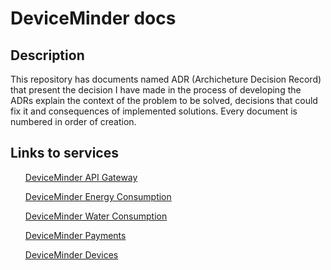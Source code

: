 # DeviceMinder docs

## Description
<p>
This repository has documents named ADR (Archicheture Decision Record) that present the decision I have made in the process of developing the 
ADRs explain the context of the problem to be solved, decisions that could fix it and consequences of implemented solutions.
Every document is numbered in order of creation.
</p>

## Links to services
<ul>

[DeviceMinder API Gateway](https://github.com/mmackowsky/dm-api-gateway)

[DeviceMinder Energy Consumption](https://github.com/mmackowsky/dm-energy-consumption)

[DeviceMinder Water Consumption](https://github.com/mmackowsky/dm-water-consumption)

[DeviceMinder Payments](https://github.com/mmackowsky/dm-payments)

[DeviceMinder Devices](https://github.com/mmackowsky/dm-payments)

</ul>